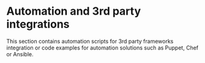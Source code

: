 # Automation and 3rd party integrations
This section contains automation scripts for 3rd party frameworks integration or code examples for automation solutions such as Puppet, Chef or Ansible.
